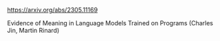 https://arxiv.org/abs/2305.11169

Evidence of Meaning in Language Models Trained on Programs (Charles Jin, Martin Rinard)